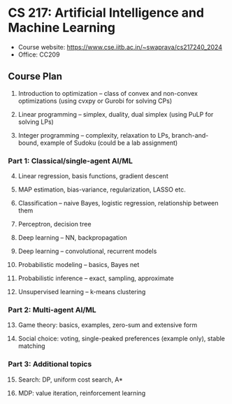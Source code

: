 # CS 217: Artificial Intelligence and Machine Learning

- Course website: <https://www.cse.iitb.ac.in/~swaprava/cs217240_2024>
- Office: CC209

## Course Plan

1. Introduction to optimization – class of convex and non-convex optimizations (using cvxpy or Gurobi for solving CPs)

2. Linear programming – simplex, duality, dual simplex (using PuLP for solving LPs)

3. Integer programming – complexity, relaxation to LPs, branch-and-bound, example of Sudoku (could be a lab assignment)

### Part 1: Classical/single-agent AI/ML

4. Linear regression, basis functions, gradient descent

5. MAP estimation, bias-variance, regularization, LASSO etc.

6. Classification – naive Bayes, logistic regression, relationship between them

7. Perceptron, decision tree

8. Deep learning – NN, backpropagation

9. Deep learning – convolutional, recurrent models

10. Probabilistic modeling – basics, Bayes net

11. Probabilistic inference – exact, sampling, approximate

12. Unsupervised learning – k-means clustering

### Part 2: Multi-agent AI/ML

13. Game theory: basics, examples, zero-sum and extensive form

14. Social choice: voting, single-peaked preferences (example only), stable matching

### Part 3: Additional topics

15. Search: DP, uniform cost search, A*

16. MDP: value iteration, reinforcement learning